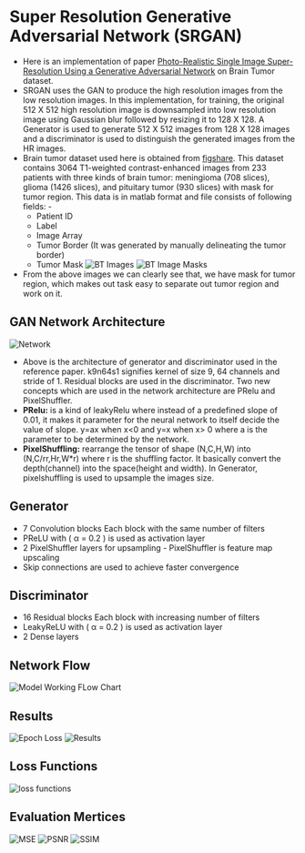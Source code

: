 # Super Resolution Generative Adversarial Network (SRGAN)

* Here is an implementation of paper [Photo-Realistic Single Image Super-Resolution Using a Generative Adversarial Network](https://arxiv.org/abs/1609.04802) on Brain Tumor dataset.
* SRGAN uses the GAN to produce the high resolution images from the low resolution images. In this implementation, for training, the original 512 X 512 high resolution image is downsampled into low resolution image using Gaussian blur followed by resizing it to 128 X 128. A Generator is used to generate 512 X 512 images from 128 X 128 images and a discriminator is used to distinguish the generated images from the HR images.
* Brain tumor dataset used here is obtained from [figshare](https://figshare.com/articles/dataset/brain_tumor_dataset/1512427). This dataset contains 3064 T1-weighted contrast-enhanced images from 233 patients with three kinds of brain tumor: meningioma (708 slices),  glioma (1426 slices), and pituitary tumor (930 slices) with mask for tumor region. This data is in matlab format and file consists of following fields: -
    * Patient ID
    * Label
    * Image Array
    * Tumor Border (It was generated by manually delineating the tumor border)
    * Tumor Mask
![BT Images](https://github.com/mayank1101/Master-Thesis-Work/blob/main/Presentation/img_feb/img.png?raw=true)
![BT Image Masks](https://github.com/mayank1101/Master-Thesis-Work/blob/main/Presentation/img_feb/mask.png?raw=true)
* From the above images we can clearly see that, we have mask for tumor region, which makes out task easy to separate out tumor region and work on it.
## GAN Network Architecture
![Network](https://github.com/mayank1101/Master-Thesis-Work/blob/main/Implementation%20Work/SRGAN/img/network.jpg?raw=true)
* Above is the architecture of generator and discriminator used in the reference paper. k9n64s1 signifies kernel of size 9, 64 channels and stride of 1. Residual blocks are used in the discriminator. Two new concepts which are used in the network architecture are PRelu and PixelShuffler.
* **PRelu:** is a kind of leakyRelu where instead of a predefined slope of 0.01, it makes it parameter for the neural network to itself decide the value of slope. y=ax when x<0 and y=x when x> 0 where a is the parameter to be determined by the network.
* **PixelShuffling:** rearrange the tensor of shape (N,C,H,W) into (N,C/rr,Hr,W*r) where r is the shuffling factor. It basically convert the depth(channel) into the space(height and width). In Generator, pixelshuffling is used to upsample the images size.

## Generator
* 7 Convolution blocks Each block with the same number of filters
* PReLU with ( α = 0.2 ) is used as activation layer
* 2 PixelShuffler layers for upsampling - PixelShuffler is feature map upscaling
* Skip connections are used to achieve faster convergence

## Discriminator
* 16 Residual blocks Each block with increasing number of filters
* LeakyReLU with ( α = 0.2 ) is used as activation layer
* 2 Dense layers

## Network Flow
![Model Working FLow Chart](https://github.com/mayank1101/Master-Thesis-Work/blob/main/Implementation%20Work/SRGAN/img/SRGAN%20Flow.png?raw=true)

## Results
![Epoch Loss](https://github.com/mayank1101/Master-Thesis-Work/blob/main/Implementation%20Work/SRGAN/img/srgan_loss.png?raw=true)
![Results](https://github.com/mayank1101/Master-Thesis-Work/blob/main/Implementation%20Work/SRGAN/img/output.png?raw=true)

## Loss Functions
![loss functions](https://github.com/mayank1101/Master-Thesis-Work/blob/main/Implementation%20Work/SRGAN/img/GAN%20Loss.png?raw=true)

## Evaluation Mertices

![MSE](https://github.com/mayank1101/Master-Thesis-Work/blob/main/Implementation%20Work/SRGAN/img/MSE.png?raw=true)
![PSNR](https://github.com/mayank1101/Master-Thesis-Work/blob/main/Implementation%20Work/SRGAN/img/PSNR.png?raw=true)
![SSIM](https://github.com/mayank1101/Master-Thesis-Work/blob/main/Implementation%20Work/SRGAN/img/SSIM.png?raw=true)
